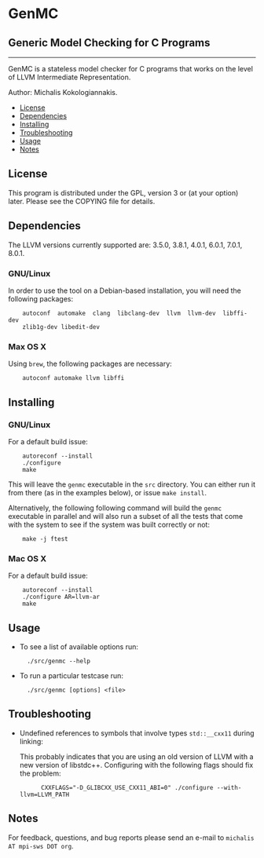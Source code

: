GenMC
=====
Generic Model Checking for C Programs
-------------------------------------

---

GenMC is a stateless model checker for C programs that works on the
level of LLVM Intermediate Representation.

Author: Michalis Kokologiannakis.

* [License](#license)
* [Dependencies](#dependencies)
* [Installing](#installing)
* [Troubleshooting](#troubleshooting)
* [Usage](#usage)
* [Notes](#notes)

<a name="license">License</a>
-----------------------------

This program is distributed under the GPL, version 3 or (at your option)
later. Please see the COPYING file for details.

<a name="dependencies">Dependencies</a>
---------------------------------------

The LLVM versions currently supported are: 3.5.0, 3.8.1, 4.0.1,
6.0.1, 7.0.1, 8.0.1.

### GNU/Linux

In order to use the tool on a Debian-based installation, you will need the
following packages:

		autoconf  automake  clang  libclang-dev  llvm  llvm-dev  libffi-dev
		zlib1g-dev libedit-dev

### Max OS X

Using `brew`, the following packages are necessary:

		autoconf automake llvm libffi

<a name="installing">Installing</a>
----------------------------------

### GNU/Linux

For a default build issue:

		autoreconf --install
		./configure
		make

This will leave the `genmc` executable in the `src` directory.
You can either run it from there (as in the examples below), or issue
`make install`.

Alternatively, the following following command will build the `genmc`
executable in parallel and will also run a subset of all the tests
that come with the system to see if the system was built correctly or
not:

		make -j ftest

### Mac OS X

For a default build issue:

		autoreconf --install
		./configure AR=llvm-ar
		make

<a name="usage">Usage</a>
-------------------------

* To see a list of available options run:

		./src/genmc --help

* To run a particular testcase run:

		./src/genmc [options] <file>

<a name="troubleshooting">Troubleshooting</a>
---------------------------------------------

* Undefined references to symbols that involve types `std::__cxx11` during linking:

	This probably indicates that you are using an old version of LLVM with a new
	version of libstdc++. Configuring with the following flags should fix the problem:

			CXXFLAGS="-D_GLIBCXX_USE_CXX11_ABI=0" ./configure --with-llvm=LLVM_PATH

<a name="notes">Notes</a>
------------------------

For feedback, questions, and bug reports please send an e-mail to
`michalis AT mpi-sws DOT org`.
